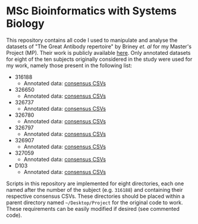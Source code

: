 # MSc Bioinformatics with Systems Biology

This repository contains all code I used to manipulate and analyse the datasets of "The Great Antibody repertoire" by Briney *et. al* for my Master's Project (MP). Their work is publicly available [here](https://github.com/briney/grp_paper). Only annotated datasets for eight of the ten subjects originally considered in the study were used for my work, namely those present in the following list:
- 316188
  - Annotated data: [consensus CSVs](http://burtonlab.s3.amazonaws.com/sequencing-data/hiseq_2016-supplement/316188_HNCHNBCXY_consensus_UID18-cdr3nt-90_minimal_071817.tar.gz)
- 326650
  - Annotated data: [consensus CSVs](http://burtonlab.s3.amazonaws.com/sequencing-data/hiseq_2016-supplement/326650_HCGCYBCXY_consensus_UID18-cdr3nt-90_minimal_071817.tar.gz)
- 326737
  - Annotated data: [consensus CSVs](http://burtonlab.s3.amazonaws.com/sequencing-data/hiseq_2016-supplement/326737_HNKVKBCXY_consensus_UID18-cdr3nt-90_minimal_071817.tar.gz)
- 326780
  - Annotated data: [consensus CSVs](http://burtonlab.s3.amazonaws.com/sequencing-data/hiseq_2016-supplement/326780_HLH7KBCXY_consensus_UID18-cdr3nt-90_minimal_071817.tar.gz)
- 326797
  - Annotated data: [consensus CSVs](http://burtonlab.s3.amazonaws.com/sequencing-data/hiseq_2016-supplement/326797_HCGNLBCXY%2BHJLN5BCXY_consensus_UID18-cdr3nt-90_minimal_071817.tar.gz)
- 326907
  - Annotated data: [consensus CSVs](http://burtonlab.s3.amazonaws.com/sequencing-data/hiseq_2016-supplement/326907_HLT33BCXY_consensus_UID18-cdr3nt-90_minimal_071817.tar.gz)
- 327059
  - Annotated data: [consensus CSVs](http://burtonlab.s3.amazonaws.com/sequencing-data/hiseq_2016-supplement/327059_HCGTCBCXY_consensus_UID18-cdr3nt-90_minimal_071817.tar.gz)
- D103
  - Annotated data: [consensus CSVs](http://burtonlab.s3.amazonaws.com/sequencing-data/hiseq_2016-supplement/D103_HCGCLBCXY_consensus_UID18-cdr3nt-90_minimal_071817.tar.gz)
  
Scripts in this repository are implemented for eight directories, each one named after the number of the subject (e.g. `316188`) and containing their respective consensus CSVs. These directories should be placed within a parent directory named `~/Desktop/Project` for the original code to work. These requirements can be easily modified if desired (see commented code).
